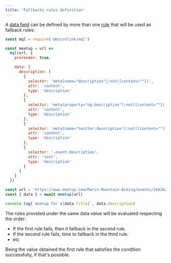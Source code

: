 ```yaml
---
title: 'Fallbacks rules definition'
---
```


A [data field](/docs/api/getting-started/data-fields) can be defined by more than one [rule](/docs/mql/rules/basic) that will be used as fallback rules:

```js
const mql = require('@microlink/mql')

const meetup = url =>
  mql(url, {
    prerender: true,

    data: {
      description: [
        {
          selector: 'meta[name="description"]:not([content=""])',
          attr: 'content',
          type: 'description'
        },
        {
          selector: 'meta[property="og:description"]:not([content=""])',
          attr: 'content',
          type: 'description'
        },
        {
          selector: 'meta[name="twitter:description"]:not([content=""])',
          attr: 'content',
          type: 'description'
        },
        {
          selector: '.event-description',
          attr: 'text',
          type: 'description'
        }
      ]
    }
  })

const url = 'https://www.meetup.com/Marin-Mountain-Biking/events/268362491/' 
const { data } = await meetup(url)

console.log(`meetup for ${data.title}`, data.description)
```

The rules provided under the same data value will be evaluated respecting the order:

- If the first rule fails, then it fallback in the second rule.
- If the second rule fails, time to fallback in the third rule.
- etc

Being the value obtained the first rule that satisfies the condition successfully, if that's possible.



